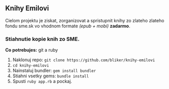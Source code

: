 Knihy Emilovi
---------------

Cielom projektu je ziskat, zorganizovat a spristupnit knihy zo zlateho zlateho fondu sme.sk vo vhodnom formate *(epub + mobi)* **zadarmo**.


### Stiahnutie kopie knih zo SME.

**Co potrebujes:** git a ruby

1. Naklonuj repo: `git clone https://github.com/bliker/knihy-emilovi`
2. `cd knihy-emilovi`
3. Nainstaluj bundler: `gem install bundler`
4. Stiahni vsetky gems: `bundle install`
5. Spusti `ruby app.rb` a pockaj.